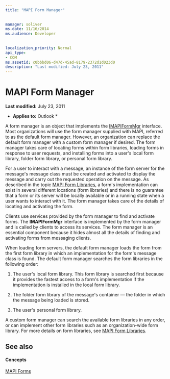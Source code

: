 ```yaml
---
title: "MAPI Form Manager"
 
 
manager: soliver
ms.date: 11/16/2014
ms.audience: Developer
 
 
localization_priority: Normal
api_type:
- COM
ms.assetid: c0bbbd06-d47d-45ad-8179-2372d1d023d0
description: "Last modified: July 23, 2011"
---
```


# MAPI Form Manager

 **Last modified:** July 23, 2011 
  
 * **Applies to:** Outlook * 
  
A form manager is an object that implements the [IMAPIFormMgr](imapiformmgriunknown.md) interface. Most organizations will use the form manager supplied with MAPI, referred to as the default form manager. However, an organization can replace the default form manager with a custom form manager if desired. The form manager takes care of locating forms within form libraries, loading forms in response to user requests, and installing forms into a user's local form library, folder form library, or personal form library. 
  
For a user to interact with a message, an instance of the form server for the message's message class must be created and activated to display the message and carry out the requested operation on the message. As described in the topic [MAPI Form Libraries](mapi-form-libraries.md), a form's implementation can exist in several different locations (form libraries) and there is no guarantee that a form or its server will be locally available or in a running state when a user wants to interact with it. The form manager takes care of the details of locating and activating the form.
  
Clients use services provided by the form manager to find and activate forms. The **IMAPIFormMgr** interface is implemented by the form manager and is called by clients to access its services. The form manager is an essential component because it hides almost all the details of finding and activating forms from messaging clients. 
  
When loading form servers, the default form manager loads the form from the first form library in which an implementation for the form's message class is found. The default form manager searches the form libraries in the following order:
  
1. The user's local form library. This form library is searched first because it provides the fastest access to a form's implementation if the implementation is installed in the local form library.
    
2. The folder form library of the message's container — the folder in which the message being loaded is stored.
    
3. The user's personal form library.
    
A custom form manager can search the available form libraries in any order, or can implement other form libraries such as an organization-wide form library. For more details on form libraries, see [MAPI Form Libraries](mapi-form-libraries.md). 
  
## See also

#### Concepts

[MAPI Forms](mapi-forms.md)

